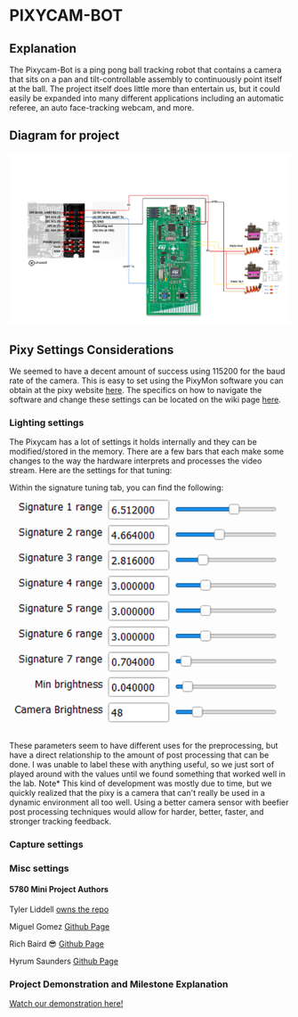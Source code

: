 # PIXYCAM-BOT

## Explanation

The Pixycam-Bot is a ping pong ball tracking robot that contains a camera that sits on a pan and tilt-controllable assembly to continuously point itself at the ball. The project itself does little more than entertain us, but it could easily be expanded into many different applications including an automatic referee, an auto face-tracking webcam, and more.

## Diagram for project
![Pixy Diagram](https://github.com/tybliddell/5780_MiniProject/blob/main/Pinout_Project_Diagram.png)

## Pixy Settings Considerations

We seemed to have a decent amount of success using 115200 for the baud rate of the camera. This is easy to set using the PixyMon software you can obtain at the pixy website [here](https://pixycam.com/downloads-pixy1/). The specifics on how to navigate the software and change these settings can be located on the wiki page [here](https://docs.pixycam.com/wiki/doku.php?id=wiki:v1:porting_guide). 

### Lighting settings

The Pixycam has a lot of settings it holds internally and they can be modified/stored in the memory. There are a few bars that each make some changes to the way the hardware interprets and processes the video stream. Here are the settings for that tuning:


Within the signature tuning tab, you can find the following:
![Signature Tuining params](https://github.com/tybliddell/5780_MiniProject/blob/main/signature_tune.png)

These parameters seem to have different uses for the preprocessing, but have a direct relationship to the amount of post processing that can be done. I was unable to label these with anything useful, so we just sort of played around with the values until we found something that worked well in the lab. Note* This kind of development was mostly due to time, but we quickly realized that the pixy is a camera that can't really be used in a dynamic environment all too well. Using a better camera sensor with beefier post processing techniques would allow for harder, better, faster, and stronger tracking feedback. 

### Capture settings

### Misc settings

#### 5780 Mini Project Authors
Tyler Liddell [owns the repo](https://github.com/tybliddell)

Miguel Gomez [Github Page](https://github.com/Mgomez-01)

Rich Baird 😎 [Github Page](https://github.com/richbai90)

Hyrum Saunders [Github Page](https://github.com/hyrum-saunders)

### Project Demonstration and Milestone Explanation
[Watch our demonstration here!](https://youtu.be/rSYqTkc3UDk)
